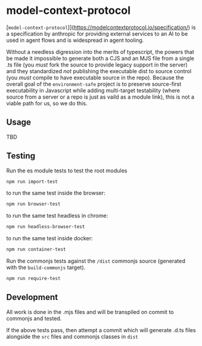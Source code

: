 model-context-protocol
======================
[`model-context-protocol`]](https://modelcontextprotocol.io/specification/) is a specification by anthropic for providing external services to an AI to be used in agent flows and is widespread in agent tooling. 

Without a needless digression into the merits of typescript, the powers that be made it impossible to generate both a CJS and an MJS file from a single .ts file (you *must* fork the source to provide legacy support in the server) and they standardized *not* publishing the executable dist to source control (you *must* compile to have executable source in the repo). Because the overall goal of the `environment-safe` project is to preserve source-first executability in Javascript while adding multi-target testability (where source from a server or a repo is just as vaild as a module link), this is not a viable path for us, so we do this.

Usage
-----
TBD

Testing
-------

Run the es module tests to test the root modules
```bash
npm run import-test
```
to run the same test inside the browser:

```bash
npm run browser-test
```
to run the same test headless in chrome:
```bash
npm run headless-browser-test
```

to run the same test inside docker:
```bash
npm run container-test
```

Run the commonjs tests against the `/dist` commonjs source (generated with the `build-commonjs` target).
```bash
npm run require-test
```

Development
-----------
All work is done in the .mjs files and will be transpiled on commit to commonjs and tested.

If the above tests pass, then attempt a commit which will generate .d.ts files alongside the `src` files and commonjs classes in `dist`

